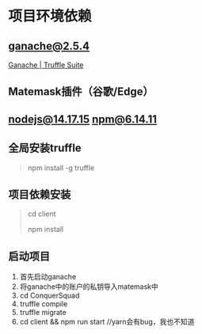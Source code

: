 # 项目环境依赖

## ganache@2.5.4

[Ganache | Truffle Suite](https://www.trufflesuite.com/ganache) 

## Matemask插件（谷歌/Edge）

## nodejs@14.17.15 npm@6.14.11

## 全局安装truffle

> npm install -g truffle

## 项目依赖安装

> cd client
>
> npm install

## 启动项目

1. 首先启动ganache
2. 将ganache中的账户的私钥导入matemask中
3. cd ConquerSquad
4. truffle compile
5. truffle migrate
6. cd client && npm run start     //yarn会有bug，我也不知道
